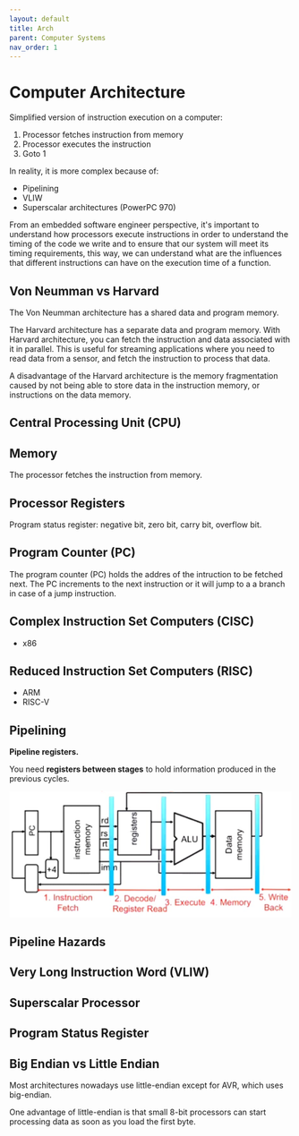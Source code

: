 ```yaml
---
layout: default
title: Arch
parent: Computer Systems
nav_order: 1
---
```


# Computer Architecture

Simplified version of instruction execution on a computer:

1. Processor fetches instruction from memory
2. Processor executes the instruction
3. Goto 1

In reality, it is more complex because of:

* Pipelining
* VLIW
* Superscalar architectures (PowerPC 970)

From an embedded software engineer perspective, it's important to understand how processors execute instructions in order to understand the timing of the code we write and to ensure that our system will meet its timing requirements, this way, we can understand what are the influences that different instructions can have on the execution time of a function.

## Von Neumman vs Harvard

The Von Neumman architecture has a shared data and program memory.

The Harvard architecture has a separate data and program memory. With Harvard architecture, you can fetch the instruction and data associated with it in parallel. This is useful for streaming applications where you need to read data from a sensor, and fetch the instruction to process that data.

A disadvantage of the Harvard architecture is the memory fragmentation caused by not being able to store data in the instruction memory, or instructions on the data memory.

## Central Processing Unit (CPU)

## Memory

The processor fetches the instruction from memory.

## Processor Registers

Program status register: negative bit, zero bit, carry bit, overflow bit.

## Program Counter (PC)

The program counter (PC) holds the addres of the intruction to be fetched next. The PC increments to the next instruction or it will jump to a a branch in case of a jump instruction.

## Complex Instruction Set Computers (CISC)

* x86

## Reduced Instruction Set Computers (RISC)

* ARM
* RISC-V

## Pipelining

**Pipeline registers.**

You need **registers between stages** to hold information produced in the previous cycles.

![pipeline](../../../assets/img/pipeline.png)

## Pipeline Hazards

## Very Long Instruction Word (VLIW)

## Superscalar Processor

## Program Status Register

## Big Endian vs Little Endian

Most architectures nowadays use little-endian except for AVR, which uses big-endian.

One advantage of little-endian is that small 8-bit processors can start processing data as soon as you load the first byte.
